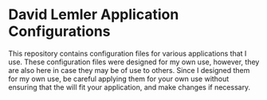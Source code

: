 # David Lemler Application Configurations

This repository contains configuration files for various applications that I use.  These configuration files were designed for my own use, however, they are also here in case they may be of use to others.  Since I designed them for my own use, be careful applying them for your own use without ensuring that the will fit your application, and make changes if necessary.